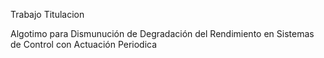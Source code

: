 Trabajo Titulacion 

Algotimo para Dismunución de Degradación del Rendimiento
en Sistemas de Control con Actuación Periodica
